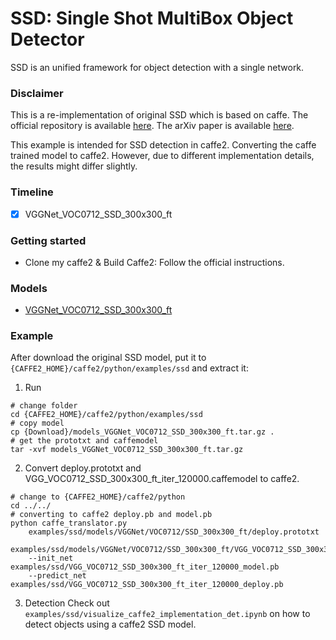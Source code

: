 # SSD: Single Shot MultiBox Object Detector

SSD is an unified framework for object detection with a single network.

### Disclaimer
This is a re-implementation of original SSD which is based on caffe. The official
repository is available [here](https://github.com/weiliu89/caffe/tree/ssd).
The arXiv paper is available [here](http://arxiv.org/abs/1512.02325).

This example is intended for SSD detection in caffe2. Converting the caffe trained model to caffe2. 
However, due to different implementation details, the results might differ slightly.

### Timeline
- [x] VGGNet_VOC0712_SSD_300x300_ft


### Getting started
* Clone my caffe2 & Build Caffe2: Follow the official instructions.

### Models
- [VGGNet_VOC0712_SSD_300x300_ft](https://pan.baidu.com/s/1gfceC6Z)

### Example
After download the original SSD model, put it to `{CAFFE2_HOME}/caffe2/python/examples/ssd` and extract it:
1. Run
```
# change folder
cd {CAFFE2_HOME}/caffe2/python/examples/ssd
# copy model
cp {Download}/models_VGGNet_VOC0712_SSD_300x300_ft.tar.gz .
# get the prototxt and caffemodel
tar -xvf models_VGGNet_VOC0712_SSD_300x300_ft.tar.gz
```
2. Convert deploy.prototxt and VGG_VOC0712_SSD_300x300_ft_iter_120000.caffemodel
to caffe2.
```
# change to {CAFFE2_HOME}/caffe2/python
cd ../../
# converting to caffe2 deploy.pb and model.pb
python caffe_translator.py 
	examples/ssd/models/VGGNet/VOC0712/SSD_300x300_ft/deploy.prototxt 
	examples/ssd/models/VGGNet/VOC0712/SSD_300x300_ft/VGG_VOC0712_SSD_300x300_ft_iter_120000.caffemodel 
	--init_net examples/ssd/VGG_VOC0712_SSD_300x300_ft_iter_120000_model.pb 
	--predict_net examples/ssd/VGG_VOC0712_SSD_300x300_ft_iter_120000_deploy.pb
```
3. Detection
Check out `examples/ssd/visualize_caffe2_implementation_det.ipynb` on how to detect objects using a caffe2 SSD model.
